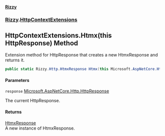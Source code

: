 #### [Rizzy](index 'index')
### [Rizzy](Rizzy 'Rizzy').[HttpContextExtensions](Rizzy.HttpContextExtensions 'Rizzy.HttpContextExtensions')

## HttpContextExtensions.Htmx(this HttpResponse) Method

Extension method for HttpResponse that creates a new HtmxResponse and returns it.

```csharp
public static Rizzy.Http.HtmxResponse Htmx(this Microsoft.AspNetCore.Http.HttpResponse response);
```
#### Parameters

<a name='Rizzy.HttpContextExtensions.Htmx(thisMicrosoft.AspNetCore.Http.HttpResponse).response'></a>

`response` [Microsoft.AspNetCore.Http.HttpResponse](https://docs.microsoft.com/en-us/dotnet/api/Microsoft.AspNetCore.Http.HttpResponse 'Microsoft.AspNetCore.Http.HttpResponse')

The current HttpResponse.

#### Returns
[HtmxResponse](Rizzy.Http.HtmxResponse 'Rizzy.Http.HtmxResponse')  
A new instance of HtmxResponse.